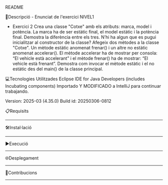 README

📄Descripció - Enunciat de l'exercici
  NIVEL1
- Exercici 2
Crea una classe "Cotxe" amb els atributs: marca, model i potència. La marca ha de ser estàtic final,
el model estàtic i la potència final. Demostra la diferència entre els tres. N’hi ha algun que es pugui inicialitzar
 al constructor de la classe?
Afegeix dos mètodes a la classe "Cotxe". Un mètode estàtic anomenat frenar() i un altre no estàtic anomenat accelerar().
 El mètode accelerar ha de mostrar per consola: “El vehicle està accelerant” i el mètode frenar() ha de mostrar:
 “El vehicle està frenant”. 
Demostra com invocar el mètode estàtic i el no estàtic des del main() de la classe principal.

💻Tecnologies Utilitzades
Eclipse IDE for Java Developers (includes Incubating components)
Importado Y MODIFICADO a IntelliJ para continuar trabajando.

Version: 2025-03 (4.35.0)
Build id: 20250306-0812

📋Requisits
****
🛠️Instal·lació
****
▶️Execució
*****
🌐Desplegament
*****
🤝Contribucions
*****
